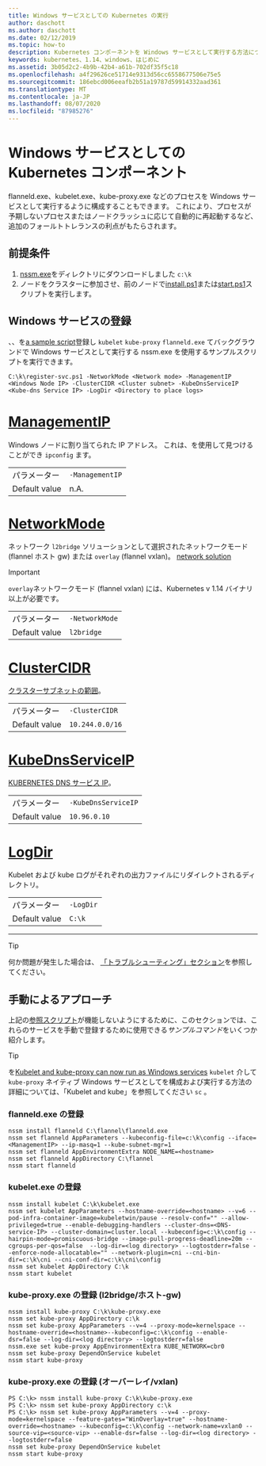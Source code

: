 ```yaml
---
title: Windows サービスとしての Kubernetes の実行
author: daschott
ms.author: daschott
ms.date: 02/12/2019
ms.topic: how-to
description: Kubernetes コンポーネントを Windows サービスとして実行する方法について説明します。
keywords: kubernetes、1.14、windows、はじめに
ms.assetid: 3b05d2c2-4b9b-42b4-a61b-702df35f5c18
ms.openlocfilehash: a4f29626ce51714e9313d56cc6558677506e75e5
ms.sourcegitcommit: 186ebcd006eeafb2b51a19787d59914332aad361
ms.translationtype: MT
ms.contentlocale: ja-JP
ms.lasthandoff: 08/07/2020
ms.locfileid: "87985276"
---
```

# <a name="kubernetes-components-as-windows-services"></a>Windows サービスとしての Kubernetes コンポーネント

flanneld.exe、kubelet.exe、kube-proxy.exe などのプロセスを Windows サービスとして実行するように構成することもできます。 これにより、プロセスが予期しないプロセスまたはノードクラッシュに応じて自動的に再起動するなど、追加のフォールトトレランスの利点がもたらされます。


## <a name="prerequisites"></a>前提条件
1. [nssm.exe](https://nssm.cc/download)をディレクトリにダウンロードしました `c:\k`
2. ノードをクラスターに参加させ、前のノードで[install.ps1](https://github.com/Microsoft/SDN/tree/master/Kubernetes/flannel/install.ps1)または[start.ps1](https://github.com/Microsoft/SDN/blob/master/Kubernetes/flannel/start.ps1)スクリプトを実行します。

## <a name="registering-windows-services"></a>Windows サービスの登録
、、を[a sample script](https://github.com/Microsoft/SDN/tree/master/Kubernetes/flannel/register-svc.ps1)登録し `kubelet` `kube-proxy` `flanneld.exe` てバックグラウンドで Windows サービスとして実行する nssm.exe を使用するサンプルスクリプトを実行できます。

```
C:\k\register-svc.ps1 -NetworkMode <Network mode> -ManagementIP <Windows Node IP> -ClusterCIDR <Cluster subnet> -KubeDnsServiceIP <Kube-dns Service IP> -LogDir <Directory to place logs>
```

# <a name="managementip"></a>[ManagementIP](#tab/ManagementIP)
Windows ノードに割り当てられた IP アドレス。 これは、を使用して見つけることができ `ipconfig` ます。

|  |  |
|---------|---------|
|パラメーター     | `-ManagementIP`        |
|Default value    | n.A.        |


# <a name="networkmode"></a>[NetworkMode](#tab/NetworkMode)
ネットワーク `l2bridge` ソリューションとして選択されたネットワークモード (flannel ホスト gw) または `overlay` (flannel vxlan)。 [network solution](./network-topologies.md)

> [!Important]
> `overlay`ネットワークモード (flannel vxlan) には、Kubernetes v 1.14 バイナリ以上が必要です。

|  |  |
|---------|---------|
|パラメーター     | `-NetworkMode`        |
|Default value    | `l2bridge`        |


# <a name="clustercidr"></a>[ClusterCIDR](#tab/ClusterCIDR)
[クラスターサブネットの範囲](./getting-started-kubernetes-windows.md#cluster-subnet-def)。

|  |  |
|---------|---------|
|パラメーター     | `-ClusterCIDR`        |
|Default value    | `10.244.0.0/16`        |


# <a name="kubednsserviceip"></a>[KubeDnsServiceIP](#tab/KubeDnsServiceIP)
[KUBERNETES DNS サービス IP](./getting-started-kubernetes-windows.md#kube-dns-def)。

|  |  |
|---------|---------|
|パラメーター     | `-KubeDnsServiceIP`        |
|Default value    | `10.96.0.10`        |


# <a name="logdir"></a>[LogDir](#tab/LogDir)
Kubelet および kube ログがそれぞれの出力ファイルにリダイレクトされるディレクトリ。

|  |  |
|---------|---------|
|パラメーター     | `-LogDir`        |
|Default value    | `C:\k`        |

---


> [!TIP]
> 何か問題が発生した場合は、 [「トラブルシューティング」セクション](./common-problems.md#i-have-problems-running-kubernetes-processes-as-windows-services)を参照してください。

## <a name="manual-approach"></a>手動によるアプローチ
上記の[参照スクリプト](#registering-windows-services)が機能しないようにするために、このセクションでは、これらのサービスを手動で登録するために使用できる*サンプルコマンド*をいくつか紹介します。

> [!TIP]
> を[Kubelet and kube-proxy can now run as Windows services](https://kubernetes.io/docs/getting-started-guides/windows/#kubelet-and-kube-proxy-can-now-run-as-windows-services) `kubelet` 介して `kube-proxy` ネイティブ Windows サービスとしてを構成および実行する方法の詳細については、「Kubelet and kube」を参照してください `sc` 。

### <a name="register-flanneldexe"></a>flanneld.exe の登録
```
nssm install flanneld C:\flannel\flanneld.exe
nssm set flanneld AppParameters --kubeconfig-file=c:\k\config --iface=<ManagementIP> --ip-masq=1 --kube-subnet-mgr=1
nssm set flanneld AppEnvironmentExtra NODE_NAME=<hostname>
nssm set flanneld AppDirectory C:\flannel
nssm start flanneld
```

### <a name="register-kubeletexe"></a>kubelet.exe の登録
```
nssm install kubelet C:\k\kubelet.exe
nssm set kubelet AppParameters --hostname-override=<hostname> --v=6 --pod-infra-container-image=kubeletwin/pause --resolv-conf="" --allow-privileged=true --enable-debugging-handlers --cluster-dns=<DNS-service-IP> --cluster-domain=cluster.local --kubeconfig=c:\k\config --hairpin-mode=promiscuous-bridge --image-pull-progress-deadline=20m --cgroups-per-qos=false  --log-dir=<log directory> --logtostderr=false --enforce-node-allocatable="" --network-plugin=cni --cni-bin-dir=c:\k\cni --cni-conf-dir=c:\k\cni\config
nssm set kubelet AppDirectory C:\k
nssm start kubelet
```

### <a name="register-kube-proxyexe-l2bridge--host-gw"></a>kube-proxy.exe の登録 (l2bridge/ホスト-gw)
```
nssm install kube-proxy C:\k\kube-proxy.exe
nssm set kube-proxy AppDirectory c:\k
nssm set kube-proxy AppParameters --v=4 --proxy-mode=kernelspace --hostname-override=<hostname>--kubeconfig=c:\k\config --enable-dsr=false --log-dir=<log directory> --logtostderr=false
nssm.exe set kube-proxy AppEnvironmentExtra KUBE_NETWORK=cbr0
nssm set kube-proxy DependOnService kubelet
nssm start kube-proxy
```

### <a name="register-kube-proxyexe-overlay--vxlan"></a>kube-proxy.exe の登録 (オーバーレイ/vxlan)
```
PS C:\k> nssm install kube-proxy C:\k\kube-proxy.exe
PS C:\k> nssm set kube-proxy AppDirectory c:\k
PS C:\k> nssm set kube-proxy AppParameters --v=4 --proxy-mode=kernelspace --feature-gates="WinOverlay=true" --hostname-override=<hostname> --kubeconfig=c:\k\config --network-name=vxlan0 --source-vip=<source-vip> --enable-dsr=false --log-dir=<log directory> --logtostderr=false
nssm set kube-proxy DependOnService kubelet
nssm start kube-proxy
```
